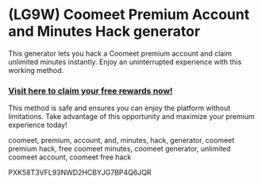 # (LG9W) Coomeet Premium Account and Minutes Hack generator

This generator lets you hack a Coomeet premium account and claim unlimited minutes instantly. Enjoy an uninterrupted experience with this working method.  

### [Visit here to claim your free rewards now!](https://snipmojo.com/coomeet)  

This method is safe and ensures you can enjoy the platform without limitations. Take advantage of this opportunity and maximize your premium experience today!  

coomeet, premium, account, and, minutes, hack, generator, coomeet premium hack, free coomeet minutes, coomeet generator, unlimited coomeet account, coomeet free hack  

PXK58T3VFL93NWD2HCBYJG7BP4Q6JQR  
